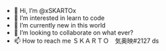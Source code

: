 - 👋 Hi, I’m @xSKARTOx
- 👀 I’m interested in learn to code
- 🌱 I’m currently new in this world
- 💞️ I’m looking to collaborate on what ever?
- 📫 How to reach me ＳＫＡＲＴＯ　気奥映#2127 ds

